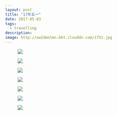 ```yaml
---
layout: post
title: "17年五一"
date: 2017-05-03
tags:
  - travelling
description: 
image: http://ow2dmnlmn.bkt.clouddn.com/1751.jpg
---
```

<figure>
  <img src="http://ow2dmnlmn.bkt.clouddn.com/1752.jpg"/>
</figure>
<figure>
  <img src="http://ow2dmnlmn.bkt.clouddn.com/1753.jpg"/>
</figure>
<figure>
  <img src="http://ow2dmnlmn.bkt.clouddn.com/1754.jpg"/>
</figure>
<figure>
  <img src="http://ow2dmnlmn.bkt.clouddn.com/1755.jpg"/>
</figure>
<figure>
  <img src="http://ow2dmnlmn.bkt.clouddn.com/1756.jpg"/>
</figure>
<figure>
  <img src="http://ow2dmnlmn.bkt.clouddn.com/1757.jpg"/>
</figure>
<figure>
  <img src="http://ow2dmnlmn.bkt.clouddn.com/1758.jpg"/>
</figure>

